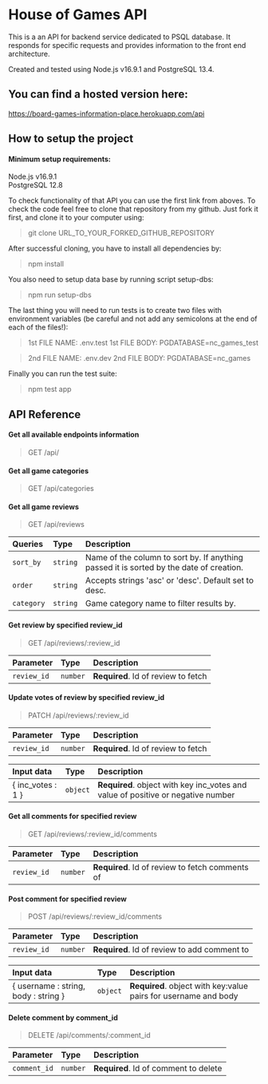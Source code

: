 
<h1>House of Games API</h1>

This is a an API for backend service dedicated to PSQL database.
It responds for specific requests and provides information to the front end architecture.

Created and tested using Node.js v16.9.1 and PostgreSQL 13.4.

## You can find a hosted version here:

https://board-games-information-place.herokuapp.com/api

## How to setup the project

#### Minimum setup requirements:

Node.js v16.9.1<br/>
PostgreSQL 12.8

To check functionality of that API you can use the first link from aboves.
To check the code feel free to clone that repository from my github. Just fork it first, and clone it to your computer using: 

> git clone URL_TO_YOUR_FORKED_GITHUB_REPOSITORY

After successful cloning, you have to install all dependencies by:

> npm install

You also need to setup data base by running script setup-dbs:

> npm run setup-dbs

The last thing you will need to run tests is to create two files with environment variables (be careful and not add any semicolons at the end of each of the files!):


> 1st FILE NAME: .env.test
> 1st FILE BODY: PGDATABASE=nc_games_test

> 2nd FILE NAME: .env.dev
> 2nd FILE BODY: PGDATABASE=nc_games


Finally you can run the test suite:

> npm test app


## API Reference

#### Get all available endpoints information

>  GET /api/

#### Get all game categories

>  GET /api/categories

#### Get all game reviews

>  GET /api/reviews

|  Queries  |   Type   | Description                                                                             |
| :-------- | :------- | :-------------------------------------------------------------------------------------- |
| `sort_by` | `string` | Name of the column to sort by. If anything passed it is sorted by the date of creation. |
| `order`   | `string` | Accepts strings 'asc' or 'desc'. Default set to desc.                                   |
| `category`| `string` | Game category name to filter results by.                                                |

#### Get review by specified review_id

>  GET /api/reviews/:review_id

|  Parameter | Type     | Description                         |
| :--------- | :------- | :---------------------------------- |
| `review_id`| `number` | **Required**. Id of review to fetch |

#### Update votes of review by specified review_id

>  PATCH /api/reviews/:review_id

|  Parameter | Type     | Description                         |
| :--------- | :------- | :---------------------------------- |
| `review_id`| `number` | **Required**. Id of review to fetch |

|    Input data    |   Type   | Description                                                                      |
| :--------------- | :------- | :------------------------------------------------------------------------------- |
| { inc_votes : 1 }| `object` | **Required**. object with key inc_votes and value of positive or negative number |

#### Get all comments for specified review

>  GET /api/reviews/:review_id/comments

|  Parameter | Type     | Description                                     |
| :--------- | :------- | :---------------------------------------------- |
| `review_id`| `number` | **Required**. Id of review to fetch comments of |

#### Post comment for specified review

>  POST /api/reviews/:review_id/comments

|  Parameter | Type     | Description                                  |
| :--------- | :------- | :------------------------------------------- |
| `review_id`| `number` | **Required**. Id of review to add comment to |

|              Input data             |   Type   | Description                                                      |
| :---------------------------------- | :------- | :----------------------------------------------------------------|
| { username : string, body : string }| `object` | **Required**. object with key:value pairs for  username and body |

#### Delete comment by comment_id

>  DELETE /api/comments/:comment_id

|  Parameter  |   Type   | Description                           |
| :---------- | :------- | :------------------------------------ |
| `comment_id`| `number` | **Required**. Id of comment to delete |


